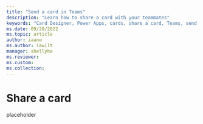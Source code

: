 ```yaml
---
title: "Send a card in Teams"
description: "Learn how to share a card with your teammates"
keywords: "Card Designer, Power Apps, cards, share a card, Teams, send a card"
ms.date: 09/20/2022
ms.topic: article
author: iaanw
ms.author: iawilt
manager: shellyha
ms.reviewer: 
ms.custom: 
ms.collection: 
---
```


# Share a card

placeholder

